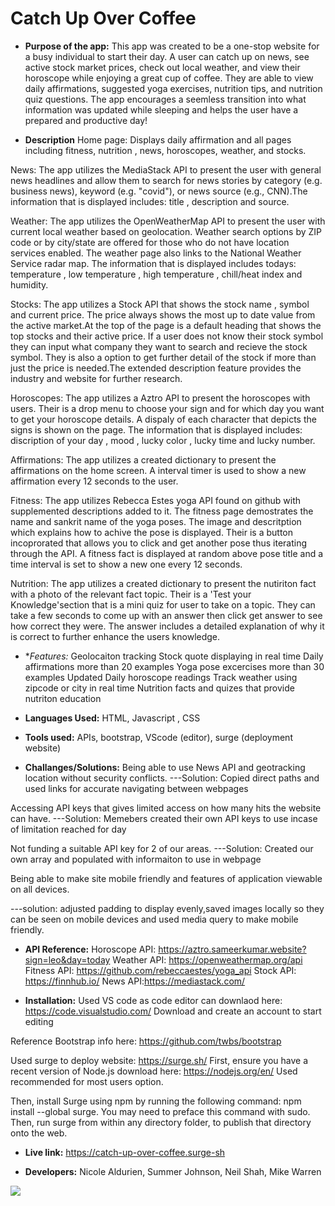 # Catch Up Over Coffee
* **Purpose of the app:** 
 This app was created to be a one-stop website for a busy individual to start their day. A user can catch up on news, see active stock market prices, check out local weather, and view their horoscope while enjoying a great cup of coffee. They are able to view daily affirmations, suggested yoga exercises, nutrition tips, and nutrition quiz questions. The app encourages a seemless transition into what information was updated while sleeping and helps the user have a prepared and productive day!

* **Description** 
Home page: Displays daily affirmation and all pages including fitness, nutrition , news, horoscopes, weather, and stocks.

News: The app utilizes the MediaStack API to present the user with general news headlines and allow them to search for news stories by category (e.g. business news), keyword (e.g. "covid"), or news source (e.g., CNN).The information that is displayed includes: title , description and source.

Weather: The app utilizes the OpenWeatherMap API to present the user with current local weather based on geolocation. Weather search options by ZIP code or by city/state are offered for those who do not have location services enabled. The weather page also links to the National Weather Service radar map. The information that is displayed includes todays: temperature , low temperature , high temperature , chill/heat index and humidity.

Stocks: The app utilizes a Stock API that shows the stock name , symbol and current price. The price always shows the most up to date value from the active market.At the top of the page is a default heading that shows the top stocks and their active price. If a user does not know their stock symbol they can input what company they want to search and recieve the stock symbol. They is also a option to get further detail of the stock if more than just the price is needed.The extended description feature provides the industry and website for further research.

Horoscopes: The app utilizes a Aztro API to present the horoscopes with users. Their is a drop menu to choose your sign and for which day you want to get your horoscope details. A dispaly of each character that depicts the signs is shown on the page. The information that is displayed includes: discription of your day , mood , lucky color , lucky time and lucky number. 

Affirmations: The app utilizes a created dictionary to present the affirmations on the home screen. A interval timer is used to show a new affirmation every 12 seconds to the user.

Fitness: The app utilizes Rebecca Estes yoga API found on github with supplemented descriptions added to it. The fitness page demostrates the name and sankrit name of the yoga poses. The image and descritption which explains how to achive the pose is displayed. Their is a button incoprorated that allows you to click and get another pose thus iterating through the API. A fitness fact is displayed at random above pose title and a time interval is set to show a new one every 12 seconds.

Nutrition: The app utilizes a created dictionary to present the nutiriton fact with a photo of the relevant fact topic. Their is a 'Test your Knowledge'section that is a mini quiz for user to take on a topic. They can take a few seconds to come up with an answer then click get answer to see how correct they were. The answer includes a detailed explanation of why it is correct to further enhance the users knowledge.

* **Features:*
Geolocaiton tracking
Stock quote displaying in real time
Daily affirmations more than 20 examples
Yoga pose excercises more than 30 examples
Updated Daily horoscope readings
Track weather using zipcode or city in real time 
Nutrition facts and quizes that provide nutriton education

* **Languages Used:**
HTML, Javascript , CSS

* **Tools used:**
APIs, bootstrap, VScode (editor), surge (deployment website)

* **Challanges/Solutions:**
Being able to use News API and geotracking location without security conflicts. 
---Solution: Copied direct paths and used links for accurate navigating between webpages

Accessing API keys that gives limited access on how many hits the website can have.
---Solution: Memebers created their own API keys to use incase of limitation reached for day

Not funding a suitable API key for 2 of our areas.
---Solution: Created our own array and populated with informaiton to use in webpage

Being able to make site mobile friendly and features of application viewable on all devices.

---solution: adjusted padding to display evenly,saved images locally so they can be seen on mobile devices 
and used media query to make mobile friendly.

* **API Reference:**
Horoscope API: https://aztro.sameerkumar.website?sign=leo&day=today
Weather API: https://openweathermap.org/api
Fitness API: https://github.com/rebeccaestes/yoga_api
Stock API: https://finnhub.io/
News API:https://mediastack.com/

* **Installation:**
Used VS code as code editor can downlaod here: https://code.visualstudio.com/
Download and create an account to start editing

Reference Bootstrap info here: https://github.com/twbs/bootstrap

Used surge to deploy website: https://surge.sh/
First, ensure you have a recent version of Node.js download here: https://nodejs.org/en/
Used recommended for most users option.

Then, install Surge using npm by running the following command: npm install --global surge. 
You may need to preface this command with sudo.
Then, run surge from within any directory folder, to publish that directory onto the web.

* **Live link:**
https://catch-up-over-coffee.surge-sh

* **Developers:**
Nicole Aldurien, Summer Johnson,  Neil Shah, Mike Warren


![](https://github.com/nicolealdurien/catch-up-over-coffee/blob/main/images/screenshot.png?raw=true)
